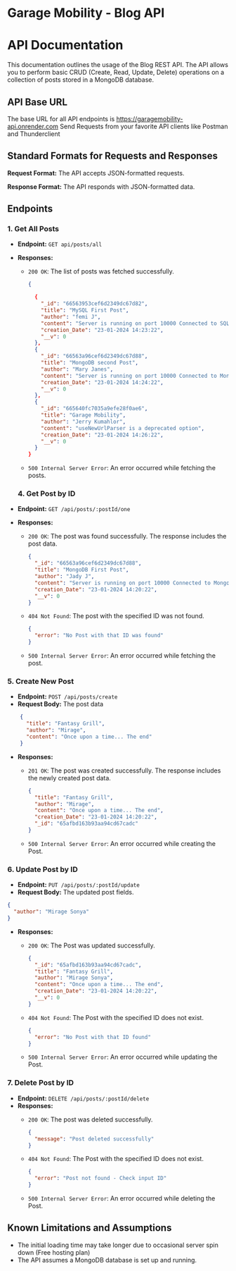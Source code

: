 # Garage Mobility - Blog API


# API Documentation

This documentation outlines the usage of the Blog REST API. The API allows you to perform basic CRUD (Create, Read, Update, Delete) operations on a collection of posts stored in a MongoDB database.

## API Base URL

The base URL for all API endpoints is https://garagemobility-api.onrender.com
Send Requests from your favorite API clients like Postman and Thunderclient

## Standard Formats for Requests and Responses

**Request Format:** The API accepts JSON-formatted requests.

**Response Format:** The API responds with JSON-formatted data.

## Endpoints


### 1. Get All Posts

- **Endpoint:** `GET api/posts/all`
- **Responses:**
  - `200 OK`: The list of posts was fetched successfully.

    ```json
    {
  
      {
        "_id": "66563953cef6d2349dc67d82",
        "title": "MySQL First Post",
        "author": "femi J",
        "content": "Server is running on port 10000 Connected to SQL server Successfully",
        "creation_Date": "23-01-2024 14:23:22",
        "__v": 0
      },
      {
        "_id": "66563a96cef6d2349dc67d88",
        "title": "MongoDB second Post",
        "author": "Mary Janes",
        "content": "Server is running on port 10000 Connected to MongoDB Successfully",
        "creation_Date": "23-01-2024 14:24:22",
        "__v": 0
      },
      {
        "_id": "665640fc7035a9efe28f0ae6",
        "title": "Garage Mobility",
        "author": "Jerry Kumahlor",
        "content": "useNewUrlParser is a deprecated option",
        "creation_Date": "23-01-2024 14:26:22",
        "__v": 0
      }
    }
    ```

  - `500 Internal Server Error`: An error occurred while fetching the posts.


  ### 4. Get Post by ID

- **Endpoint:** `GET /api/posts/:postId/one`
- **Responses:**
  - `200 OK`: The post was found successfully. The response includes the post data.

    ```json
    {
      "_id": "66563a96cef6d2349dc67d88",
      "title": "MongoDB First Post",
      "author": "Jady J",
      "content": "Server is running on port 10000 Connected to MongoDB Successfully",
      "creation_Date": "23-01-2024 14:20:22",
      "__v": 0
    }
    ```

  - `404 Not Found`: The post with the specified ID was not found.

    ```json
    {
      "error": "No Post with that ID was found"
    }
    ```

  - `500 Internal Server Error`: An error occurred while fetching the post.



 ### 5. Create New Post

- **Endpoint:** `POST /api/posts/create`
- **Request Body:** The post data 
```json
    {
      "title": "Fantasy Grill",
      "author": "Mirage", 
      "content": "Once upon a time... The end"
    }

```
- **Responses:**
  - `201 OK`: The post was created successfully. The response includes the newly created post data.

    ```json
    {
      "title": "Fantasy Grill",
      "author": "Mirage",
      "content": "Once upon a time... The end",
      "creation_Date": "23-01-2024 14:20:22",
      "_id": "65afbd163b93aa94cd67cadc"
    }
    ```
  - `500 Internal Server Error`: An error occurred while creating the Post.


### 6. Update Post by ID

- **Endpoint:** `PUT /api/posts/:postId/update`
- **Request Body:** The updated post fields.
```json
{
  "author": "Mirage Sonya"
}

```
- **Responses:**
  - `200 OK`: The Post was updated successfully.

    ```json
    {
      "_id": "65afbd163b93aa94cd67cadc",
      "title": "Fantasy Grill",
      "author": "Mirage Sonya",
      "content": "Once upon a time... The end",
      "creation_Date": "23-01-2024 14:20:22",
      "__v": 0
    }
    ```


  - `404 Not Found`: The Post with the specified ID does not exist.


    ```json
    {
      "error": "No Post with that ID found"
    }
    ```
  - `500 Internal Server Error`: An error occurred while updating the Post.

### 7. Delete Post by ID

- **Endpoint:** `DELETE /api/posts/:postId/delete`
- **Responses:**
  - `200 OK`: The post was deleted successfully.

    ```json
    {
      "message": "Post deleted successfully"
    }
    ```

  - `404 Not Found`: The Post with the specified ID does not exist.

    ```json
    {
      "error": "Post not found - Check input ID"
    }
    ```
  - `500 Internal Server Error`: An error occurred while deleting the Post.




## Known Limitations and Assumptions

- The initial loading time may take longer due to occasional server spin down (Free hosting plan)
- The API assumes a MongoDB database is set up and running.

